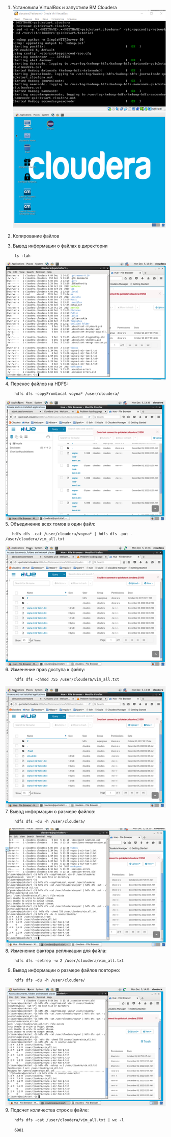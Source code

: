 1. Установили VirtualBox и запустили ВМ Cloudera
![](./img/2022-12-02_13-06-43.png)
![](./img/2022-12-02_13-32-46.png)
2. Копирование файлов

3. Вывод информации о файлах в директории
```
    ls -lah
```
![](./img/2022-12-05_13-34-22.png)
4. Перенос файлов на HDFS:
```
    hdfs dfs -copyFromLocal voyna* /user/cloudera/
```
![](./img/2022-12-05_13-39-26.png)
5. Объединение всех томов в один файл:
```
   hdfs dfs -cat /user/cloudera/voyna* | hdfs dfs -put - /user/cloudera/vim_all.txt
```
![](./img/2022-12-05_13-46-46.png)
6. Изменение прав доступа к файлу:
```
    hdfs dfs -chmod 755 /user/cloudera/vim_all.txt
```
![](./img/2022-12-05_13-49-13.png)
7. Вывод информации о размере файлов:
```
    hdfs dfs -du -h /user/cloudera/
```
![](./img/2022-12-05_13-50-38.png)
8. Изменение фактора репликации для файла:
```
    hdfs dfs -setrep -w 2 /user/cloudera/vim_all.txt
```
9. Вывод информации о размере файлов повторно:
```
    hdfs dfs -du -h /user/cloudera/
```
![](./img/2022-12-05_14-00-35.png)
9. Подсчет количества строк в файле: 
```
    hdfs dfs -cat /user/cloudera/vim_all.txt | wc -l

    6981
```